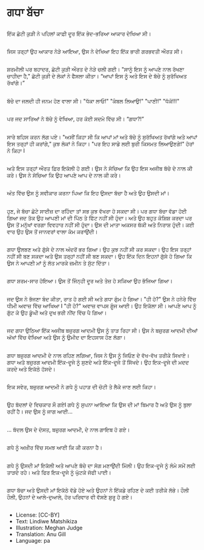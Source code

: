 # ਗਧਾ ਬੱਚਾ

##
ਇੱਕ ਛੋਟੀ ਕੁੜੀ ਨੇ ਪਹਿਲਾਂ ਕਾਫ਼ੀ ਦੂਰ ਇੱਕ ਭੇਦ-ਭਰਿਆ ਆਕਾਰ ਦੇਖਿਆ ਸੀ।

##
ਜਿਸ ਤਰ੍ਹਾਂ ਉਹ ਆਕਾਰ ਨੇੜੇ ਆਇਆ, ਉਸ ਨੇ ਦੇਖਿਆ ਇਹ ਇੱਕ ਭਾਰੀ ਗਰਭਵਤੀ ਔਰਤ ਸੀ।

##
ਸ਼ਰਮੀਲੀ ਪਰ ਬਹਾਦਰ, ਛੋਟੀ ਕੁੜੀ ਔਰਤ ਦੇ ਨੇੜੇ ਚਲੀ ਗਈ। "ਸਾਨੂੰ ਇਸ ਨੂੰ ਆਪਣੇ ਨਾਲ ਰੱਖਣਾ ਚਾਹੀਦਾ ਹੈ," ਛੋਟੀ ਕੁੜੀ ਦੇ ਲੋਕਾਂ ਨੇ ਫੈਸਲਾ ਕੀਤਾ। “ਆਪਾਂ ਇਸ ਨੂੰ ਅਤੇ ਇਸ ਦੇ ਬੱਚੇ ਨੂੰ ਸੁਰੱਖਿਅਤ ਰੱਖਾਂਗੇ।”

##
ਬੱਚੇ ਦਾ ਜਲਦੀ ਹੀ ਜਨਮ ਹੋਣ ਵਾਲਾ ਸੀ। "ਧੱਕਾ ਲਾਓ!" "ਕੰਬਲ ਲਿਆਉ!" "ਪਾਣੀ!" "ਧੱਕੋ!!!"

##
ਪਰ ਜਦ ਸਾਰਿਆਂ ਨੇ ਬੱਚੇ ਨੂੰ ਵੇਖਿਆ, ਹਰ ਕੋਈ ਸਦਮੇ ਵਿੱਚ ਸੀ। “ਗਧਾ?!”

##
ਸਾਰੇ ਬਹਿਸ ਕਰਨ ਲੱਗ ਪਏ। "ਅਸੀਂ ਕਿਹਾ ਸੀ ਕਿ ਆਪਾਂ ਮਾਂ ਅਤੇ ਬੱਚੇ ਨੂੰ ਸੁਰੱਖਿਅਤ ਰੱਖਾਂਗੇ ਅਤੇ ਆਪਾਂ ਇਸ ਤਰ੍ਹਾਂ ਹੀ ਕਰਾਂਗੇ," ਕੁਝ ਲੋਕਾਂ ਨੇ ਕਿਹਾ। "ਪਰ ਇਹ ਸਾਡੇ ਲਈ ਬੁਰੀ ਕਿਸਮਤ ਲਿਆਉਣਗੇ!" ਹੋਰਾਂ ਨੇ ਕਿਹਾ I

##
ਅਤੇ ਇਸ ਤਰ੍ਹਾਂ ਔਰਤ ਫ਼ਿਰ ਇਕੱਲੀ ਹੋ ਗਈ। ਉਸ ਨੇ ਸੋਚਿਆ ਕਿ ਉਹ ਇਸ ਅਜੀਬ ਬੱਚੇ ਦੇ ਨਾਲ ਕੀ ਕਰੇ। ਉਸ ਨੇ ਸੋਚਿਆ ਕਿ ਉਹ ਆਪਣੇ ਆਪ ਦੇ ਨਾਲ ਕੀ ਕਰੇ।

##
ਅੰਤ ਵਿੱਚ ਉਸ ਨੂੰ ਸਵੀਕਾਰ ਕਰਨਾ ਪਿਆ ਕਿ ਇਹ ਉਸਦਾ ਬੱਚਾ ਹੈ ਅਤੇ ਉਹ ਉਸਦੀ ਮਾਂ।

##
ਹੁਣ, ਜੇ ਬੱਚਾ ਛੋਟੇ ਸਾਈਜ਼ ਦਾ ਰਹਿੰਦਾ ਤਾਂ ਸਭ ਕੁਝ ਵੱਖਰਾ ਹੋ ਸਕਦਾ ਸੀ। ਪਰ ਗਧਾ ਬੱਚਾ ਵੱਡਾ ਹੋਈ ਗਿਆ ਜਦ ਤੱਕ ਉਹ ਆਪਣੀ ਮਾਂ ਦੀ ਪਿੱਠ ਤੇ ਫਿੱਟ ਨਹੀਂ ਸੀ ਹੁੰਦਾ। ਅਤੇ ਉਹ ਬਹੁਤ ਕੋਸ਼ਿਸ਼ ਕਰਦਾ ਪਰ ਉਸ ਤੋਂ ਮਨੁੱਖਾਂ ਵਰਗਾ ਵਿਵਹਾਰ ਨਹੀਂ ਸੀ ਹੁੰਦਾ। ਉਸ ਦੀ ਮਾਤਾ ਅਕਸਰ ਥੱਕੀ ਅਤੇ ਨਿਰਾਸ਼ ਹੁੰਦੀ। ਕਈ ਵਾਰ ਉਹ ਉਸ ਤੋਂ ਜਾਨਵਰਾਂ ਵਾਲਾ ਕੰਮ ਕਰਾਉਂਦੀ।

##
ਗਧਾ ਉਲਝਣ ਅਤੇ ਗੁੱਸੇ ਦੇ ਨਾਲ ਅੰਦਰੋਂ ਭਰ ਗਿਆ। ਉਹ ਕੁਝ ਨਹੀਂ ਸੀ ਕਰ ਸਕਦਾ। ਉਹ ਇਸ ਤਰ੍ਹਾਂ ਨਹੀਂ ਸੀ ਬਣ ਸਕਦਾ ਅਤੇ ਉਸ ਤਰ੍ਹਾਂ ਨਹੀਂ ਸੀ ਬਣ ਸਕਦਾ। ਉਹ ਇੱਕ ਦਿਨ ਇਹਨਾਂ ਗੁੱਸੇ ਹੋ ਗਿਆ ਕਿ ਉਸ ਨੇ ਆਪਣੀ ਮਾਂ ਨੂੰ ਲੱਤ ਮਾਰਕੇ ਜ਼ਮੀਨ ਤੇ ਸੁੱਟ ਦਿੱਤਾ।

##
ਗਧਾ ਸ਼ਰਮ-ਸਾਰ ਹੋਇਆ। ਉਸ ਤੋਂ ਜਿੰਨ੍ਹੀ ਦੂਰ ਅਤੇ ਤੇਜ਼ ਹੋ ਸਕਿਆ ਉਹ ਭੱਜਿਆ ਗਿਆ।

##
ਜਦ ਉਸ ਨੇ ਭੱਜਣਾ ਬੰਦ ਕੀਤਾ, ਰਾਤ ਹੋ ਗਈ ਸੀ ਅਤੇ ਗਧਾ ਗੁੰਮ ਹੋ ਗਿਆ। "ਹੀ ਹੋ?" ਉਸ ਨੇ ਹਨੇਰੇ ਵਿੱਚ ਧੀਮੀ ਅਵਾਜ਼ ਵਿੱਚ ਆਖਿਆ I "ਹੀ ਹੋ?" ਅਵਾਜ਼ ਵਾਪਸ ਗੂੰਜ ਆਈ। ਉਹ ਇਕੱਲਾ ਸੀ। ਆਪਣੇ ਆਪ ਨੂੰ ਗੁੱਟ ਕੇ ਉਹ ਡੂੰਘੀ ਅਤੇ ਦੁਖ ਭਰੀ ਨੀਂਦ ਵਿੱਚ ਪੈ ਗਿਆ।

##
ਜਦ ਗਧਾ ਉਠਿਆ ਇੱਕ ਅਜੀਬ ਬਜ਼ੁਰਗ ਆਦਮੀ ਉਸ ਨੂੰ ਤਾੜ ਰਿਹਾ ਸੀ। ਉਸ ਨੇ ਬਜ਼ੁਰਗ ਆਦਮੀ ਦੀਆਂ ਅੱਖਾਂ ਵਿੱਚ ਵੇਖਿਆ ਅਤੇ ਉਸ ਨੂੰ ਉਮੀਦ ਦਾ ਇਹਸਾਸ ਹੋਣ ਲੱਗਾ।

##
ਗਧਾ ਬਜ਼ੁਰਗ ਆਦਮੀ ਦੇ ਨਾਲ ਰਹਿਣ ਲਗਿਆ, ਜਿਸ ਨੇ ਉਸ ਨੂੰ ਜਿਓਣ ਦੇ ਵੱਖ-ਵੱਖ ਤਰੀਕੇ ਸਿਖਾਏ। ਗਧਾ ਅਤੇ ਬਜ਼ੁਰਗ ਆਦਮੀ ਇੱਕ-ਦੂਜੇ ਨੂੰ ਸੁਣਦੇ ਅਤੇ ਇੱਕ-ਦੂਜੇ ਤੋਂ ਸਿੱਖਦੇ। ਉਹ ਇਕ-ਦੂਜੇ ਦੀ ਮਦਦ ਕਰਦੇ ਅਤੇ ਇਕੱਠੇ ਹੱਸਦੇ।

##
ਇਕ ਸਵੇਰ, ਬਜ਼ੁਰਗ ਆਦਮੀ ਨੇ ਗਧੇ ਨੂੰ ਪਹਾੜ ਦੀ ਚੋਟੀ ਤੇ ਲੈਕੇ ਜਾਣ ਲਈ ਕਿਹਾ।

##
ਉਹ ਬੱਦਲਾਂ ਦੇ ਵਿਚਕਾਰ ਸੌ ਗਏI ਗਧੇ ਨੂੰ ਸੁਪਨਾ ਆਇਆ ਕਿ ਉਸ ਦੀ ਮਾਂ ਬਿਮਾਰ ਹੈ ਅਤੇ ਉਸ ਨੂੰ ਬੁਲਾ ਰਹੀਂ ਹੈ। ਜਦ ਉਸ ਨੂੰ ਜਾਗ ਆਈ...

##
... ਬੱਦਲ ਉਸ ਦੇ ਦੋਸਤ, ਬਜ਼ੁਰਗ ਆਦਮੀ, ਦੇ ਨਾਲ ਗਾਇਬ ਹੋ ਗਏ।

##
ਗਧੇ ਨੂੰ ਅਖ਼ੀਰ ਵਿੱਚ ਸਮਝ ਆਈ ਕਿ ਕੀ ਕਰਨਾ ਹੈ।

##
ਗਧੇ ਨੂੰ ਉਸਦੀ ਮਾਂ ਇਕੱਲੀ ਅਤੇ ਆਪਣੇ ਬੱਚੇ ਦਾ ਸੋਗ ਮਣਾਉਂਦੀ ਮਿੱਲੀ। ਉਹ ਇਕ-ਦੂਜੇ ਨੂੰ ਲੰਮੇ ਸਮੇਂ ਲਈ ਤਾੜਦੇ ਰਹੇ। ਅਤੇ ਫਿਰ ਇਕ-ਦੂਜੇ ਨੂੰ ਘੁੱਟਕੇ ਜੱਫੀ ਪਾਈ।

##
ਗਧਾ ਬੱਚਾ ਅਤੇ ਉਸਦੀ ਮਾਂ ਇਕੱਠੇ ਵੱਡੇ ਹੋਏ ਅਤੇ ਉਹਨਾਂ ਨੇ ਇੱਕਡੇ ਰਹਿਣ ਦੇ ਕਈ ਤਰੀਕੇ ਲੱਭੇ। ਹੌਲੀ ਹੌਲੀ, ਉਹਨਾਂ ਦੇ ਆਲੇ-ਦੁਆਲੇ, ਹੋਰ ਪਰਿਵਾਰ ਵੀ ਵੱਸਣੇ ਸ਼ੁਰੂ ਹੋ ਗਏ।

##
* License: [CC-BY]
* Text: Lindiwe Matshikiza
* Illustration: Meghan Judge
* Translation: Anu Gill
* Language: pa
